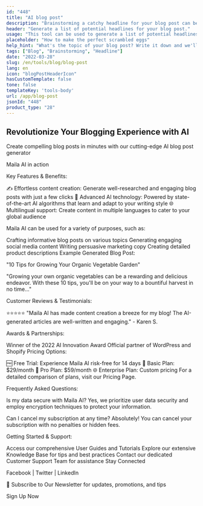 ```yaml
---
id: "448"
title: "AI blog post"
description: "Brainstorming a catchy headline for your blog post can be tough. This tool will help you come up with a list of potential headlines for your blog post, based on the topic you provide."
header: "Generate a list of potential headlines for your blog post."
usage: "This tool can be used to generate a list of potential headlines for your blog post. Simply enter a topic and we'll provide you with a list of headlines to choose from."
placeholder: "How to make the perfect scrambled eggs"
help_hint: "What's the topic of your blog post? Write it down and we'll provide you with a list of headlines to choose from."
tags: ["Blog", "Brainstorming", "Headline"]
date: "2022-03-28"
slug: /en/tools/blog/blog-post
lang: en
icon: "blogPostHeaderIcon"
hasCustomTemplate: false
tone: false
templateKey: 'tools-body'
url: /app/blog-post
jsonId: "448"
product_type: "28"
---
```


## Revolutionize Your Blogging Experience with AI

Create compelling blog posts in minutes with our cutting-edge AI blog post generator

Maila AI in action

Key Features & Benefits:

✍️ Effortless content creation: Generate well-researched and engaging blog posts with just a few clicks
🧠 Advanced AI technology: Powered by state-of-the-art AI algorithms that learn and adapt to your writing style
🌐 Multilingual support: Create content in multiple languages to cater to your global audience

Maila AI can be used for a variety of purposes, such as:

Crafting informative blog posts on various topics
Generating engaging social media content
Writing persuasive marketing copy
Creating detailed product descriptions
Example Generated Blog Post:

"10 Tips for Growing Your Organic Vegetable Garden"

"Growing your own organic vegetables can be a rewarding and delicious endeavor. With these 10 tips, you'll be on your way to a bountiful harvest in no time..."

Customer Reviews & Testimonials:

⭐⭐⭐⭐⭐ "Maila AI has made content creation a breeze for my blog! The AI-generated articles are well-written and engaging." - Karen S.

Awards & Partnerships:

Winner of the 2022 AI Innovation Award
Official partner of WordPress and Shopify
Pricing Options:

🆓 Free Trial: Experience Maila AI risk-free for 14 days
💼 Basic Plan: $29/month
🚀 Pro Plan: $59/month
🌐 Enterprise Plan: Custom pricing
For a detailed comparison of plans, visit our Pricing Page.

Frequently Asked Questions:

Is my data secure with Maila AI? Yes, we prioritize user data security and employ encryption techniques to protect your information.

Can I cancel my subscription at any time? Absolutely! You can cancel your subscription with no penalties or hidden fees.

Getting Started & Support:

Access our comprehensive User Guides and Tutorials
Explore our extensive Knowledge Base for tips and best practices
Contact our dedicated Customer Support Team for assistance
Stay Connected

Facebook | Twitter | LinkedIn

📩 Subscribe to Our Newsletter for updates, promotions, and tips

Sign Up Now